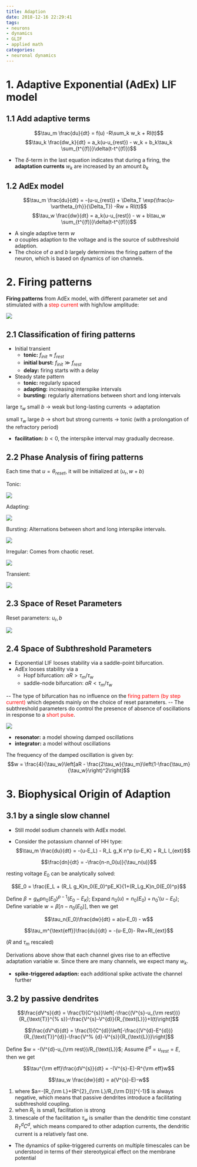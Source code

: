 ```yaml
---
title: Adaption
date: 2018-12-16 22:29:41
tags:
- neurons
- dynamics
- GLIF
- applied math
categories:
- neuronal dynamics
---
```


# 1. Adaptive Exponential (AdEx) LIF model

## 1.1 Add adaptive terms
$$\tau_m \frac{du}{dt} = f(u) -R\sum_k w_k + RI(t)$$
$$\tau_k \frac{dw_k}{dt} = a_k(u-u_{rest}) - w_k + b_k\tau_k \sum_{t^{(f)}}\delta(t-t^{(f)})$$

- The $\delta$-term in the last equation indicates that during a firing, the **adaptation currents** $w_k$ are increased by an amount $b_k$

## 1.2 AdEx model
$$\tau_m \frac{du}{dt} = -(u-u_{rest}) + \Delta_T \exp(\frac{u-\vartheta_{rh}}{\Delta_T}) -Rw + RI(t)$$
$$\tau_w \frac{dw}{dt} = a_k(u-u_{rest}) - w + b\tau_w \sum_{t^{(f)}}\delta(t-t^{(f)})$$
- A single adaptive term $w$
- $a$ couples adaption to the voltage and is the source of subthreshold adaption.
- The choice of $a$ and $b$ largely determines the firing pattern of the neuron, which is based on dynamics of ion channels.

# 2. Firing patterns

**Firing patterns** from AdEx model, with different parameter set and stimulated with a <font color=red>step current</font> with high/low amplitude:

![](https://raw.githubusercontent.com/hengjiwang/blog_figures/master/firepattern.png)

## 2.1 Classification of firing patterns

- Initial transient
  - **tonic:** $f_{init} \approx f_{rest}$
  - **initial burst:** $f_{init} \gg f_{rest}$
  - **delay:** firing starts with a delay
- Steady state pattern
  - **tonic:** regularly spaced
  - **adapting:** increasing interspike intervals
  - **bursting:** regularly alternations between short and long intervals
  
large $\tau_w$ small $b$ $\rightarrow$ weak but long-lasting currents  $\rightarrow$ adaptation

small $\tau_w$ large $b$ $\rightarrow$ short but strong currents $\rightarrow$ tonic (with a prolongation of the refractory period)
- **facilitation:** $b<0$, the interspike interval may gradually decrease.

## 2.2 Phase Analysis of firing patterns

Each time that $u=\theta_{reset}$, it will be initialized at $(u_r, w+b)$

Tonic:

![](https://raw.githubusercontent.com/hengjiwang/blog_figures/master/tonicphase.png)

Adapting:

![](https://raw.githubusercontent.com/hengjiwang/blog_figures/master/adaptphase.png)

Bursting:
Alternations between short and long interspike intervals.

![](https://raw.githubusercontent.com/hengjiwang/blog_figures/master/burstphase.png)

Irregular:
Comes from chaotic reset.

![](https://raw.githubusercontent.com/hengjiwang/blog_figures/master/irrphase.png)

Transient:

![](https://raw.githubusercontent.com/hengjiwang/blog_figures/master/transientphase.png)

## 2.3 Space of Reset Parameters

Reset parameters: $u_r, b$

![](https://raw.githubusercontent.com/hengjiwang/blog_figures/master/resetphase.png)

## 2.4 Space of Subthreshold Parameters

- Exponential LIF looses stability via a saddle-point bifurcation.
- AdEx looses stability via a 
  - Hopf bifurcation: $aR>\tau_m/\tau_w$
  - saddle-node bifurcation: $aR<\tau_m/\tau_w$

-- The type of bifurcation has no influence on the <font color=red>firing pattern (by step current)</font> which depends mainly on the choice of reset parameters.
-- The subthreshold parameters do control the presence of absence of oscillations in response to a <font color=red>short pulse</font>.

![](https://raw.githubusercontent.com/hengjiwang/blog_figures/master/resonator.png)

- **resonator:** a model showing damped oscillations
- **integrator:** a model without oscillations

The frequency of the damped oscillation is given by:
$$w = \frac{4}{\tau_w}\left[aR - \frac{2\tau_w}{\tau_m}\left(1-\frac{\tau_m}{\tau_w}\right)^2\right]$$

# 3. Biophysical Origin of Adaption

## 3.1 by a single slow channel
- Still model sodium channels with AdEx model.

- Consider the potassium channel of HH type:
$$\tau_m \frac{du}{dt} = -(u-E_L) - R_L g_K n^p (u-E_K) + R_L I_{ext}$$

$$\frac{dn}{dt} = -\frac{n-n_0(u)}{\tau_n(u)}$$

resting voltage $E_0$ can be analytically solved:

$$E_0 = \frac{E_L + (R_L g_K)n_0(E_0)^pE_K}{1+(R_Lg_K)n_0(E_0)^p}$$

Define $\beta = g_Kpn_0(E_0)^{p-1}(E_0-E_K)$; 
Expand $n_0(u) = n_0(E_0) + n_0'(u-E_0)$;
Define variable $w = \beta[n-n_0(E_0)]$,
then we get

$$\tau_n(E_0)\frac{dw}{dt} = a(u-E_0) - w$$

$$\tau_m^{\text{eff}}\frac{du}{dt} = -(u-E_0)- Rw+RI_{ext}$$

($R$ and $\tau_m$ rescaled)

Derivations above show that each channel gives rise to an effective adaptation variable $w$. Since there are many channels, we expect many $w_k$.

- **spike-triggered adaption:** each additional spike activate the channel further

## 3.2 by passive dendrites

$$\frac{dV^s}{dt} = \frac{1}{C^{s}}\left[-\frac{(V^{s}-u_{\rm rest})}{R_{\text{T}}^{%
s}}-\frac{V^{s}-V^{d}}{R_{\text{L}}}+I(t)\right]$$

$$\frac{dV^d}{dt} = \frac{1}{C^{d}}\left[-\frac{(V^{d}-E^{d})}{R_{\text{T}}^{d}}-\frac{V^%
{d}-V^{s}}{R_{\text{L}}}\right]$$

Define $w = -(V^{d}-u_{\rm rest})/R_{\text{L}}$;
Assume $E^d = u_{rest}= E$, 
then we get 

$$\tau^{\rm eff}\frac{dV^{s}}{dt} = -(V^{s}-E)-R^{\rm eff}w$$

$$\tau_w \frac{dw}{dt} = a(V^{s}-E)-w$$

1. where $a=-[R_{\rm L}+(R^{2}_{\rm L}/R_{\rm D})]^{-1}$ is always negative, which means that passive dendrites introduce a facilitating subthreshold coupling.
2. when $R_L$ is small, facilitation is strong
3. timescale of the facilitation $\tau_w$ is smaller than the dendritic time constant $R^d_TC^d$, which means compared to other adaption currents, the dendritic current is a relatively fast one.

- The dynamics of spike-triggered currents on multiple timescales can be understood in terms of their stereotypical effect on the membrane potential